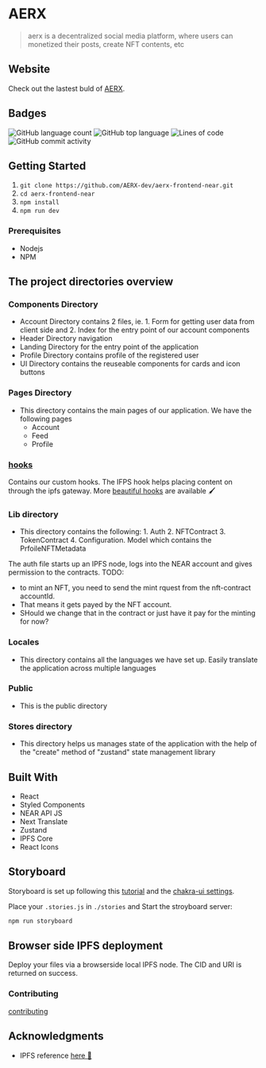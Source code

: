 # AERX

> aerx is a decentralized social media platform, where users can monetized their posts, create NFT contents, etc

## Website

Check out the lastest buld of [AERX](aerx-near.netlify.app).

## Badges

![GitHub language count](https://img.shields.io/github/languages/count/AERX-dev/aerx-frontend-near?style=for-the-badge&color=magenta)
![GitHub top language](https://img.shields.io/github/languages/top/AERX-dev/aerx-frontend-near?style=for-the-badge&color=red)
![Lines of code](https://img.shields.io/tokei/lines/github/AERX-dev/aerx-frontend-near?style=for-the-badge&color=orange)
![GitHub commit activity](https://img.shields.io/github/commit-activity/y/AERX-dev/aerx-frontend-near?color=lightblue&style=for-the-badge)


## Getting Started

1. `git clone https://github.com/AERX-dev/aerx-frontend-near.git`
2. `cd aerx-frontend-near`
3. `npm install`
4. `npm run dev`

### Prerequisites

-   Nodejs
-   NPM

## The project directories overview

### Components Directory

-   Account Directory contains 2 files, ie. 1. Form for getting user data from client side and 2. Index for the entry point of our account components
-   Header Directory navigation
-   Landing Directory for the entry point of the application
-   Profile Directory contains profile of the registered user
-   UI Directory contains the reuseable components for cards and icon buttons

### Pages Directory

-   This directory contains the main pages of our application. We have the following pages
    -   Account
    -   Feed
    -   Profile

### [hooks](./hooks)

Contains our custom hooks. The IFPS hook helps placing content on through the ipfs gateway. More [beautiful hooks](https://github.com/antonioru/beautiful-react-hooks) are available 🖌️

### Lib directory

-   This directory contains the following: 1. Auth 2. NFTContract 3. TokenContract 4. Configuration. Model which contains the PrfoileNFTMetadata

The auth file starts up an IPFS node, logs into the NEAR account and gives permission to the contracts.
TODO:
 - to mint an NFT, you need to send the mint rquest from the nft-contract accountId.
 - That means it gets payed by the NFT account.
 - SHould we change that in the contract or just have it pay for the minting for now?

### Locales

-   This directory contains all the languages we have set up. Easily translate the application across multiple languages

### Public

-   This is the public directory

### Stores directory

-   This directory helps us manages state of the application with the help of the "create" method of "zustand" state management library

## Built With

-   React
-   Styled Components
-   NEAR API JS
-   Next Translate
-   Zustand
-   IPFS Core
-   React Icons

## Storyboard

Storyboard is set up following this [tutorial](https://storybook.js.org/blog/get-started-with-storybook-and-next-js/) and the [chakra-ui settings](https://chakra-ui.com/guides/integrations/with-storybook).


Place your `.stories.js` in `./stories` and Start the stroyboard server:
```bash
npm run storyboard
```

## Browser side IPFS deployment

Deploy your files via a browserside local IPFS node.
The CID and URI is returned on success.

### Contributing

[contributing](CONTRIBUTING.md)

## Acknowledgments

-   IPFS reference [here 🗻](https://github.com/ipfs-examples/js-ipfs-examples/)

<!-- ## 📝 License -->

<!-- This project is [Apache](lic.url) licensed. -->
